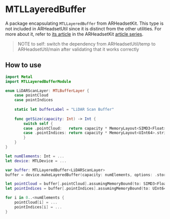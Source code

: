 # MTLLayeredBuffer

A package encapsulating `MTLLayeredBuffer` from ARHeadsetKit. This type is not included in ARHeadsetUtil since it is distinct from the other utilities. For more about it, refer to [its article](https://github.com/philipturner/ARHeadsetKit/blob/main/docs/articles/layered-buffer.md) in the ARHeadsetKit [article series](https://github.com/philipturner/ARHeadsetKit/blob/main/docs/article-list.md).

> NOTE to self: switch the dependency from ARHeadsetUtil/temp to ARHeadsetUtil/main after validating that it works correctly

## How to use

```swift
import Metal
import MTLLayeredBufferModule

enum LiDARScanLayer: MTLBufferLayer {
    case pointCloud
    case pointIndices
    
    static let bufferLabel = "LiDAR Scan Buffer"
    
    func getSize(capacity: Int) -> Int {
        switch self {
        case .pointCloud:   return capacity * MemoryLayout<SIMD3<Float>>.stride
        case .pointIndices: return capacity * MemoryLayout<UInt64>.stride
        }
    }
}

let numElements: Int = ...
let device: MTLDevice = ...

var buffer: MTLLayeredBuffer<LiDARScanLayer>
buffer = device.makeLayeredBuffer(capacity: numElements, options: .storageModeShared)

let pointCloud = buffer[.pointCloud].assumingMemoryBound(to: SIMD3<Float>.self)
let pointIndices = buffer[.pointIndices].assumingMemoryBound(to: UInt64.self)

for i in 0..<numElements {
    pointCloud[i] = ...
    pointIndices[i] = ...
}
```
